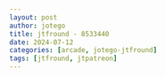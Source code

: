 ```yaml
---
layout: post
author: jotego
title: jtfround - 8533440
date: 2024-07-12
categories: [arcade, jotego-jtfround]
tags: [jtfround, jtpatreon]
---
```


